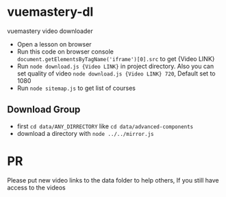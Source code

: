 # vuemastery-dl
vuemastery video downloader

* Open a lesson on browser
* Run this code on browser console `document.getElementsByTagName('iframe')[0].src` to get {Video LINK}
* Run `node download.js {Video LINK}` in project directory. Also you can set quality of video `node download.js {Video LINK} 720`, Default set to 1080
* Run `node sitemap.js` to get list of courses

## Download Group
* first `cd data/ANY_DIRRECTORY` like `cd data/advanced-components`
* download a directory with `node ../../mirror.js`


# PR
Please put new video links to the data folder to help others, If you still have access to the videos

